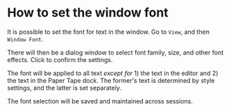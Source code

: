 # How to set the window font

It is possible to set the font for text in the window. Go to `View`, and then `Window Font`.

There will then be a dialog window to select font family, size, and other font effects. Click to confirm the settings.

The font will be applied to all text *except for* 1) the text in the editor and 2) the text in the Paper Tape dock. The former's text is determined by style settings, and the latter is set separately.

The font selection will be saved and maintained across sessions.
